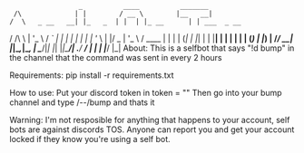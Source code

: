                      _          ____          _______
     /\             | |        / __ \        |__   __|
    /  \   _ __   __| |_   _  | |  | |_ __      | | ___  _ __  
   / /\ \ | '_ \ / _` | | | | | |  | | '_ \     | |/ _ \| '_ \ 
  / ____ \| | | | (_| | |_| | | |__| | | | |    | | (_) | |_) |
 /_/    \_\_| |_|\__,_|\__, |  \____/|_| |_|    |_|\___/| .__/
                        __/ |                           | |
                       |___/                            |_|
About:
This is a selfbot that says "!d bump" in the channel that the command was sent in every 2 hours

Requirements:
pip install -r requirements.txt

How to use:
Put your discord token in token = ""
Then go into your bump channel and type /--/bump and thats it

Warning:
I'm not resposible for anything that happens to your account, self bots are against discords TOS.
Anyone can report you and get your account locked if they know you're using a self bot.